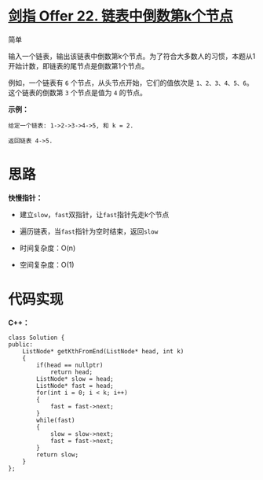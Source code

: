 # [剑指 Offer 22. 链表中倒数第k个节点](https://leetcode.cn/problems/lian-biao-zhong-dao-shu-di-kge-jie-dian-lcof/)

简单



输入一个链表，输出该链表中倒数第k个节点。为了符合大多数人的习惯，本题从1开始计数，即链表的尾节点是倒数第1个节点。

例如，一个链表有 `6` 个节点，从头节点开始，它们的值依次是 `1、2、3、4、5、6`。这个链表的倒数第 `3` 个节点是值为 `4` 的节点。

 

**示例：**

```
给定一个链表: 1->2->3->4->5, 和 k = 2.

返回链表 4->5.
```



# 思路

**快慢指针：**

- 建立`slow`，`fast`双指针，让`fast`指针先走k个节点
- 遍历链表，当`fast`指针为空时结束，返回`slow`

- 时间复杂度：O(n)
- 空间复杂度：O(1)



# 代码实现

**C++：**

```
class Solution {
public:
    ListNode* getKthFromEnd(ListNode* head, int k)
    {
        if(head == nullptr)
            return head;
        ListNode* slow = head;
        ListNode* fast = head;
        for(int i = 0; i < k; i++)
        {
            fast = fast->next;
        }
        while(fast)
        {
            slow = slow->next;
            fast = fast->next;
        }
        return slow;
    }
};
```

